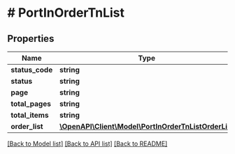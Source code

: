 # # PortInOrderTnList

## Properties

Name | Type | Description | Notes
------------ | ------------- | ------------- | -------------
**status_code** | **string** | 200 | [optional]
**status** | **string** | Success | [optional]
**page** | **string** |  | [optional]
**total_pages** | **string** |  | [optional]
**total_items** | **string** |  | [optional]
**order_list** | [**\OpenAPI\Client\Model\PortInOrderTnListOrderList**](PortInOrderTnListOrderList.md) |  | [optional]

[[Back to Model list]](../../README.md#models) [[Back to API list]](../../README.md#endpoints) [[Back to README]](../../README.md)
